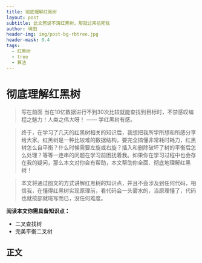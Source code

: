 ```yaml
---
title: 彻底理解红黑树
layout: post
subtitle: 此文若说不清红黑树，那就过来掐死我
author: 墒田
header-img: img/post-bg-rbtree.jpg
header-mask: 0.4
tags:
  - 红黑树
  - tree
  - 算法
---
```


# **彻底理解红黑树**

>写在前面
当在10亿数据进行不到30次比较就能查找到目标时，不禁感叹编程之魅力！人类之伟大呀！ —— 学红黑树有感。

>终于，在学习了几天的红黑树相关的知识后，我想把我所学所想和所感分享给大家。红黑树是一种比较难的数据结构，要完全搞懂非常耗时耗力，红黑树怎么自平衡？什么时候需要左旋或右旋？插入和删除破坏了树的平衡后怎么处理？等等一连串的问题在学习前困扰着我。如果你在学习过程中也会存在我的疑问，那么本文对你会有帮助，本文帮助你全面、彻底地理解红黑树！

>本文将通过图文的方式讲解红黑树的知识点，并且不会涉及到任何代码，相信我，在懂得红黑树实现原理前，看代码会一头雾水的，当原理懂了，代码也就按部就班写而已，没任何难度。

**阅读本文你需具备知识点：**

- 二叉查找树
- 完美平衡二叉树


## **正文**
